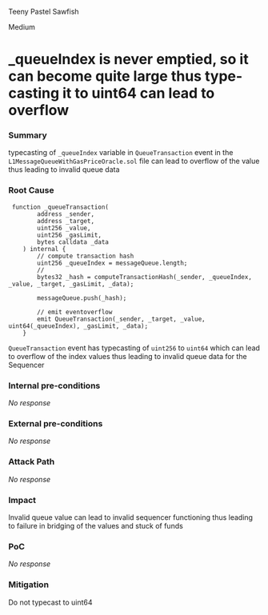 Teeny Pastel Sawfish

Medium

# _queueIndex is never emptied, so it can become quite large thus type-casting it to uint64 can lead to overflow

### Summary

typecasting of `_queueIndex` variable in `QueueTransaction` event in the `L1MessageQueueWithGasPriceOracle.sol` file can lead to overflow of the value thus leading to invalid queue data

### Root Cause

```sol
 function _queueTransaction(
        address _sender,
        address _target,
        uint256 _value,
        uint256 _gasLimit,
        bytes calldata _data
    ) internal {
        // compute transaction hash
        uint256 _queueIndex = messageQueue.length;
        //
        bytes32 _hash = computeTransactionHash(_sender, _queueIndex, _value, _target, _gasLimit, _data);

        messageQueue.push(_hash);

        // emit eventoverflow
        emit QueueTransaction(_sender, _target, _value, uint64(_queueIndex), _gasLimit, _data);
    }
```

`QueueTransaction` event has typecasting of `uint256` to `uint64` which can lead to overflow of the index values thus leading to invalid queue data for the Sequencer

### Internal pre-conditions

_No response_

### External pre-conditions

_No response_

### Attack Path

_No response_

### Impact

Invalid queue value can lead to invalid sequencer functioning thus leading to failure in bridging of the values and stuck of funds

### PoC

_No response_

### Mitigation

Do not typecast to uint64